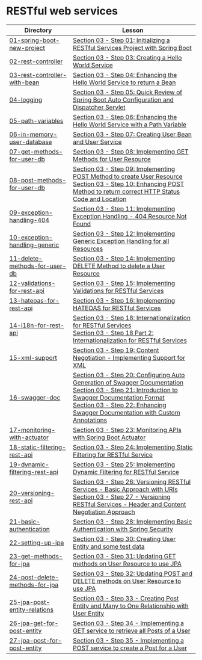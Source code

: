 # RESTful web services

| Directory                                                        | Lesson                                                                                                                                                                                            |
|------------------------------------------------------------------|---------------------------------------------------------------------------------------------------------------------------------------------------------------------------------------------------|
| [01-spring-boot-new-project](01-spring-boot-new-project)         | [Section 03 - Step 01: Initializing a RESTful Services Project with Spring Boot](https://www.udemy.com/microservices-with-spring-boot-and-spring-cloud/learn/v4/t/lecture/8005606)                |
| [02-rest-controller](02-rest-controller)                         | [Section 03 - Step 03: Creating a Hello World Service](https://www.udemy.com/microservices-with-spring-boot-and-spring-cloud/learn/v4/t/lecture/8005612)                                          |
| [03-rest-controller-with-bean](03-rest-controller-with-bean)     | [Section 03 - Step 04: Enhancing the Hello World Service to return a Bean](https://www.udemy.com/microservices-with-spring-boot-and-spring-cloud/learn/v4/t/lecture/8005614)                      |
| [04-logging](04-logging)                                         |   [Section 03 - Step 05: Quick Review of Spring Boot Auto Configuration and Dispatcher Servlet](https://www.udemy.com/microservices-with-spring-boot-and-spring-cloud/learn/v4/t/lecture/8005616) |
| [05-path-variables](05-path-variables)                           | [Section 03 - Step 06: Enhancing the Hello World Service with a Path Variable](https://www.udemy.com/microservices-with-spring-boot-and-spring-cloud/learn/v4/t/lecture/8005618)                  |
| [06-in-memory-user-database](06-in-memory-user-database)         | [Section 03 - Step 07: Creating User Bean and User Service](https://www.udemy.com/microservices-with-spring-boot-and-spring-cloud/learn/v4/t/lecture/8005620)                                     |
| [07-get-methods-for-user-db](07-get-methods-for-user-db)         | [Section 03 - Step 08: Implementing GET Methods for User Resource](https://www.udemy.com/microservices-with-spring-boot-and-spring-cloud/learn/v4/t/lecture/8005624)                              |
| [08-post-methods-for-user-db](08-post-methods-for-user-db)       | [Section 03 - Step 09: Implementing POST Method to create User Resource](https://www.udemy.com/microservices-with-spring-boot-and-spring-cloud/learn/v4/t/lecture/8005630)<br>[Section 03 - Step 10: Enhancing POST Method to return correct HTTP Status Code and Location](https://www.udemy.com/microservices-with-spring-boot-and-spring-cloud/learn/v4/t/lecture/8005630) |
| [09-exception-handling-404](09-exception-handling-404)           | [Section 03 - Step 11: Implementing Exception Handling - 404 Resource Not Found](https://www.udemy.com/microservices-with-spring-boot-and-spring-cloud/learn/v4/t/lecture/8005630)                |
| [10-exception-handling-generic](10-exception-handling-generic)   | [Section 03 - Step 12: Implementing Generic Exception Handling for all Resources](https://www.udemy.com/microservices-with-spring-boot-and-spring-cloud/learn/v4/t/lecture/8005638)               |
| [11-delete-methods-for-user-db](11-delete-methods-for-user-db)   | [Section 03 - Step 14: Implementing DELETE Method to delete a User Resource](https://www.udemy.com/microservices-with-spring-boot-and-spring-cloud/learn/v4/t/lecture/8005646)                    |
| [12-validations-for-rest-api](12-validations-for-rest-api)       | [Section 03 - Step 15: Implementing Validations for RESTful Services](https://www.udemy.com/microservices-with-spring-boot-and-spring-cloud/learn/v4/t/lecture/8005648)                           |
| [13-hateoas-for-rest-api](13-hateoas-for-rest-api)               | [Section 03 - Step 16: Implementing HATEOAS for RESTful Services](https://www.udemy.com/microservices-with-spring-boot-and-spring-cloud/learn/v4/t/lecture/8005652)                               |
| [14-i18n-for-rest-api](i18n-for-rest-api)                        | [Section 03 - Step 18: Internationalization for RESTful Services](https://www.udemy.com/microservices-with-spring-boot-and-spring-cloud/learn/v4/t/lecture/8005656)<br>[Section 03 - Step 18 Part 2: Internationalization for RESTful Services](https://www.udemy.com/microservices-with-spring-boot-and-spring-cloud/learn/v4/t/lecture/9714460) |
| [15-xml-support](15-xml-support)                                 | [Section 03 - Step 19: Content Negotiation - Implementing Support for XML](https://www.udemy.com/microservices-with-spring-boot-and-spring-cloud/learn/v4/t/lecture/8005660)                      |
| [16-swagger-doc](16-swagger-doc)                                 | [Section 03 - Step 20: Configuring Auto Generation of Swagger Documentation](https://www.udemy.com/microservices-with-spring-boot-and-spring-cloud/learn/v4/t/lecture/8005664)<br>[Section 03 - Step 21: Introduction to Swagger Documentation Format](https://www.udemy.com/microservices-with-spring-boot-and-spring-cloud/learn/v4/t/lecture/8005666)<br>[Section 03 - Step 22: Enhancing Swagger Documentation with Custom Annotations](https://www.udemy.com/microservices-with-spring-boot-and-spring-cloud/learn/v4/t/lecture/8005668) |
| [17-monitoring-with-actuator](17-monitoring-with-actuator)       | [Section 03 - Step 23: Monitoring APIs with Spring Boot Actuator](https://www.udemy.com/microservices-with-spring-boot-and-spring-cloud/learn/v4/t/lecture/8005670)                               |
| [18-static-filtering-rest-api](18-static-filtering-rest-api)     | [Section 03 - Step 24: Implementing Static Filtering for RESTful Service](https://www.udemy.com/microservices-with-spring-boot-and-spring-cloud/learn/v4/t/lecture/8005674)                       |
| [19-dynamic-filtering-rest-api](19-dynamic-filtering-rest-api)   | [Section 03 - Step 25: Implementing Dynamic Filtering for RESTful Service](https://www.udemy.com/microservices-with-spring-boot-and-spring-cloud/learn/v4/t/lecture/8005676)                      |
| [20-versioning-rest-api](20-versioning-rest-api)                 | [Section 03 - Step 26: Versioning RESTful Services - Basic Approach with URIs](https://www.udemy.com/microservices-with-spring-boot-and-spring-cloud/learn/v4/t/lecture/8005678)<br>[Section 03 - Step 27 - Versioning RESTful Services - Header and Content Negotiation Approach](https://www.udemy.com/microservices-with-spring-boot-and-spring-cloud/learn/v4/t/lecture/8005680) |
| [21-basic-authentication](21-basic-authentication)               | [Section 03 - Step 28: Implementing Basic Authentication with Spring Security](https://www.udemy.com/microservices-with-spring-boot-and-spring-cloud/learn/v4/t/lecture/8005682)                  |
| [22-setting-up-jpa](22-setting-up-jpa)                           | [Section 03 - Step 30: Creating User Entity and some test data](https://www.udemy.com/microservices-with-spring-boot-and-spring-cloud/learn/v4/t/lecture/8005686)                                 |
| [23-get-methods-for-jpa](23-get-methods-for-jpa)                 | [Section 03 - Step 31: Updating GET methods on User Resource to use JPA](https://www.udemy.com/microservices-with-spring-boot-and-spring-cloud/learn/v4/t/lecture/8005690)                        |
| [24-post-delete-methods-for-jpa](24-post-delete-methods-for-jpa) | [Section 03 - Step 32: Updating POST and DELETE methods on User Resource to use JPA](https://www.udemy.com/microservices-with-spring-boot-and-spring-cloud/learn/v4/t/lecture/8005692)            |
| [25-jpa-post-entity-relations](25-jpa-post-entity-relations)     | [Section 03 - Step 33 - Creating Post Entity and Many to One Relationship with User Entity](https://www.udemy.com/microservices-with-spring-boot-and-spring-cloud/learn/v4/t/lecture/8005694)     |
| [26-jpa-get-for-post-entity](26-jpa-get-for-post-entity)         | [Section 03 - Step 34 - Implementing a GET service to retrieve all Posts of a User](https://www.udemy.com/microservices-with-spring-boot-and-spring-cloud/learn/v4/t/lecture/8005696)             |
| [27-jpa-post-for-post-entity](27-jpa-post-for-post-entity)       | [Section 03 - Step 35 - Implementing a POST service to create a Post for a User](https://www.udemy.com/microservices-with-spring-boot-and-spring-cloud/learn/v4/t/lecture/8005698)                |
